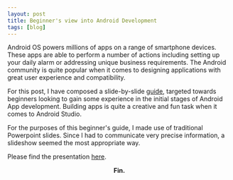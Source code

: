 ```yaml
---
layout: post
title: Beginner's view into Android Development
tags: [blog]
---
```


Android OS powers millions of apps on a range of smartphone devices. These apps are able to perform a number of actions including setting up your daily alarm or addressing unique business requirements. The Android community is quite popular when it comes to designing applications with great user experience and compatibility.<br>

For this post, I have composed a slide-by-slide <a href="/Android.pptx" target="_blank">guide</a>, targeted towards beginners looking to gain some experience in the initial stages of Android App development. Building apps is quite a creative and fun task when it comes to Android Studio.<br>

For the purposes of this beginner's guide, I made use of traditional Powerpoint slides. Since I had to communicate very precise information, a slideshow seemed the most appropriate way.

Please find the presentation <a href="/Android.pptx" target="_blank">here</a>.

<center><strong>Fin.</strong></center>
